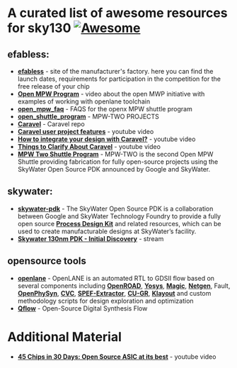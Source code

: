 # A curated list of awesome resources for sky130 [![Awesome](https://cdn.rawgit.com/sindresorhus/awesome/d7305f38d29fed78fa85652e3a63e154dd8e8829/media/badge.svg)](https://github.com/sindresorhus/awesome#readme)

## efabless:

* [**efabless**](https://efabless.com/) - site of the manufacturer's factory. here you can find the launch dates, requirements for participation in the competition for the free release of your chip
* [**Open MPW Program**](https://www.youtube.com/watch?v=jBrBqhVNgDo&ab_channel=efabless) - video about the open MWP initiative with examples of working with openlane toolchain
* [**open_mpw_faq**](https://efabless.com/open_mpw_faq) - FAQS for the openx MPW shuttle program
* [**open_shuttle_program**](https://efabless.com/open_shuttle_program/2) - MPW-TWO PROJECTS
* [**Caravel**](https://github.com/efabless/caravel) -  Caravel repo
* [**Caravel user project features**](https://www.youtube.com/watch?v=zJhnmilXGPo&ab_channel=efabless) - youtube video
* [**How to integrate your design with Caravel?**](https://youtu.be/9QV8SDelURk) - youtube video
* [**Things to Clarify About Caravel**](https://youtu.be/-LZ522mxXMw) - youtube video
* [**MPW Two Shuttle Program**](https://efabless.com/open_shuttle_program/2) - MPW-TWO is the second Open MPW Shuttle providing fabrication for fully open-source projects using the SkyWater Open Source PDK announced by Google and SkyWater.
## skywater:
* [**skywater-pdk**](https://github.com/google/skywater-pdk) - The SkyWater Open Source PDK is a collaboration between Google and SkyWater Technology Foundry to provide a fully open source  [**Process Design Kit**](https://en.wikipedia.org/wiki/Process_design_kit) and related resources, which can be used to create manufacturable designs at SkyWater’s facility.
* [**Skywater 130nm PDK - Initial Discovery**](https://www.youtube.com/watch?v=gRYBdTXbxiU&ab_channel=SylvainMunaut)  - stream
## opensource tools
* [**openlane**](https://github.com/efabless/openlane) - OpenLANE is an automated RTL to GDSII flow based on several components including  [**OpenROAD**](https://github.com/The-OpenROAD-Project), [**Yosys**](http://www.clifford.at/yosys/),  [**Magic**](http://opencircuitdesign.com/magic/),  [**Netgen**](http://opencircuitdesign.com/netgen/), Fault, [**OpenPhySyn**](https://github.com/scale-lab/OpenPhySyn), [**CVC**](http://www.tachyon-da.com/what-is-cvc/), [**SPEF-Extractor**](https://github.com/HanyMoussa/SPEF_EXTRACTOR), [**CU-GR**](https://github.com/cuhk-eda/cu-gr), [**Klayout**](https://www.klayout.de/) and custom methodology scripts for design exploration and optimization
* [**Qflow**](http://opencircuitdesign.com/qflow/) -  Open-Source Digital Synthesis Flow

Additional Material
===============
* [**45 Chips in 30 Days: Open Source ASIC at its best**](https://www.youtube.com/watch?v=qlBzE27at6M) - youtube video


